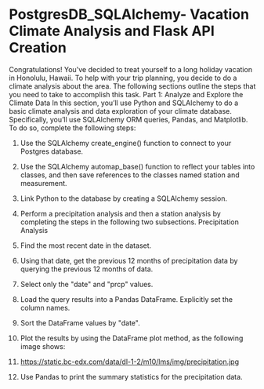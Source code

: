 # PostgresDB_SQLAlchemy- Vacation Climate Analysis and Flask API Creation

Congratulations! You've decided to treat yourself to a long holiday vacation in Honolulu, Hawaii. To help with your trip planning, you decide to do a climate analysis about the area. The following sections outline the steps that you need to take to accomplish this task.
Part 1: Analyze and Explore the Climate Data
In this section, you’ll use Python and SQLAlchemy to do a basic climate analysis and data exploration of your climate database. Specifically, you’ll use SQLAlchemy ORM queries, Pandas, and Matplotlib. To do so, complete the following steps:
1.	Use the SQLAlchemy create_engine() function to connect to your Postgres database.
2.	Use the SQLAlchemy automap_base() function to reflect your tables into classes, and then save references to the classes named station and measurement.
3.	Link Python to the database by creating a SQLAlchemy session.
4.	 Perform a precipitation analysis and then a station analysis by completing the steps in the following two subsections.
Precipitation Analysis
1.	Find the most recent date in the dataset.
2.	Using that date, get the previous 12 months of precipitation data by querying the previous 12 months of data.
3.	Select only the "date" and "prcp" values.
4.	Load the query results into a Pandas DataFrame. Explicitly set the column names.
5.	Sort the DataFrame values by "date".
6.	Plot the results by using the DataFrame plot method, as the following image shows:

8.	https://static.bc-edx.com/data/dl-1-2/m10/lms/img/precipitation.jpg

10.	Use Pandas to print the summary statistics for the precipitation data.
